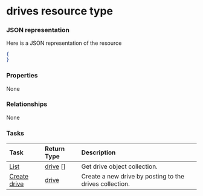 # drives resource type



### JSON representation

Here is a JSON representation of the resource

<!-- {
  "blockType": "resource",
  "optionalProperties": [

  ],
  "@odata.type": "microsoft.graph.drives"
}-->

```json
{
}

```
### Properties
None

### Relationships
None


### Tasks

| Task		   | Return Type	|Description|
|:---------------|:--------|:----------|
|[List](../api/drive_list.md) | [drive](drive.md) [] |Get drive object collection. |
|[Create drive](../api/drive_post_drives.md) |[drive](drive.md)| Create a new drive by posting to the drives collection.|

<!-- uuid: b402829d-987f-4fc8-99ce-45c921206b35
2015-10-18 19:39:26 UTC -->
<!-- {
  "type": "#page.annotation",
  "description": "drives resource",
  "keywords": "",
  "section": "documentation",
  "tocPath": ""
}-->